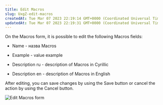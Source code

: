 ```yaml
---
title: Edit Macros
slug: UxgZ-edit-macros
createdAt: Tue Mar 07 2023 22:19:14 GMT+0000 (Coordinated Universal Time)
updatedAt: Tue Mar 07 2023 22:19:31 GMT+0000 (Coordinated Universal Time)
---
```


On the Macros form, it is possible to edit the following Macros fields:

*   Name - назва Macros

*   Example - value example

*   Description ru - description of Macros in Cyrillic

*   Description en - description of Macros in English

After editing, you can save changes by using the Save button or cancel the action by using the Cancel button.

![Edit Macros form](../../assets/-PD2BCftHyfpQ0cVoxvpv_screenshot-2023-01-28-at-225507.png)

